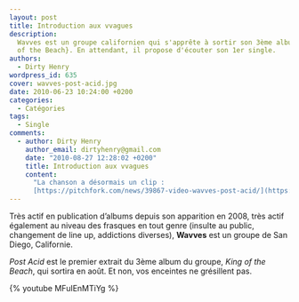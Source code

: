 ```yaml
---
layout: post
title: Introduction aux vvagues
description:
  Wavves est un groupe californien qui s'apprête à sortir son 3ème album, {King
  of the Beach}. En attendant, il propose d'écouter son 1er single.
authors:
  - Dirty Henry
wordpress_id: 635
cover: wavves-post-acid.jpg
date: 2010-06-23 10:24:00 +0200
categories:
  - Catégories
tags:
  - Single
comments:
  - author: Dirty Henry
    author_email: dirtyhenry@gmail.com
    date: "2010-08-27 12:28:02 +0200"
    title: Introduction aux vvagues
    content:
      "La chanson a désormais un clip :
      [https://pitchfork.com/news/39867-video-wavves-post-acid/](https://pitchfork.com/news/39867-video-wavves-post-acid/)"
---
```


Très actif en publication d’albums depuis son apparition en 2008, très actif
également au niveau des frasques en tout genre (insulte au public, changement de
line up, addictions diverses), **Wavves** est un groupe de San Diego,
Californie.

_Post Acid_ est le premier extrait du 3ème album du groupe, _King of the Beach_,
qui sortira en août. Et non, vos enceintes ne grésillent pas.

{% youtube MFuIEnMTiYg %}
